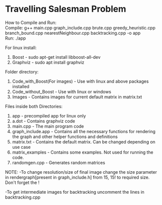 # Travelling Salesman Problem

How to Compile and Run:  
Compile: g++ main.cpp graph_include.cpp brute.cpp greedy_heuristic.cpp branch_bound.cpp nearestNeighbour.cpp backtracking.cpp -o app  
Run: ./app  


For linux install:
1. Boost - sudo apt-get install libboost-all-dev
2. Graphviz - sudo apt install graphviz


Folder directory:
1. Code_with_Boost(For images) - Use with linux and above packages installed
2. Code_without_Boost - Use with linux or windows
3. Images - Contains images for current default matrix in matrix.txt


Files inside both Directories:
1. app - precompiled app for linux only
2. a.dot - Contains graphviz code
3. main.cpp - The main program code
4. graph_include.app - Contains all the necessary functions for rendering the graph and other helper functions and definitions
5. matrix.txt - Contains the default matrix. Can be changed depending on use case
6. matrix_examples - Contains some examples. Not used for running the code.
7. randomgen.cpp - Generates random matrices


NOTE:
-To change resolution/size of final image change the size parameter in rendergraph[present in graph_include.h] from 15, 15! to required size. Don't forget the !  

-To get intermediate images for backtracking uncomment the lines in backtracking.cpp
